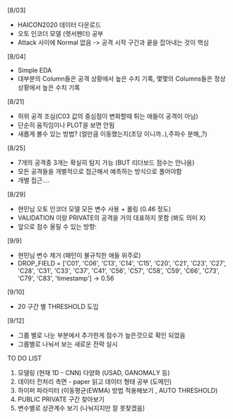 [8/03]
+ HAICON2020 데이터 다운로드
+ 오토 인코더 모델 (렛서펜더) 공부
+ Attack 사이에 Normal 없음 -> 공격 시작 구간과 끝을 잡아내는 것이 핵심

[8/04]
+ Simple EDA
+ 대부분의 Column들은 공격 상황에서 높은 수치 기록, 몇몇의 Columns들은 정상 상황에서 높은 수치 기록 


[8/21]
+ 허위 공격 조심(C03 값의 중심점이 변화할때 튀는 애들이 공격이 아님)
+ 단순히 움직임이나 PLOT을 보면 안됨
+ 새롭게 볼수 있는 방법? (얼만큼 이동했는지(초당 이니까..),주파수 분해,,?) 


[8/25]
+ 7개의 공격중 3개는 확실히 탐지 가능 (BUT 리더보드 점수는 안나옴)
+ 모든 공격들을 개별적으로 접근해서 예측하는 방식으로 풀어야함
+ 개별 접근....



[8/29]
+ 현민님 오토 인코더 모델 모든 변수 사용 + 롤링 (0.46 정도)
+ VALIDATION 이랑 PRIVATE의 공격을 거의 대표하지 못함 (봐도 의미 X)
+ 앞으로 점수 올릴 수 있는 방향:

[9/9]
+ 현민님 변수 제거 (패턴이 불규칙한 애들 위주로)
+ DROP_FIELD = ['C01', 'C06', 'C13', 'C14', 'C15', 'C20', 'C21', 'C23', 'C27', 'C28', 
              'C31', 'C33', 'C37', 'C41', 'C56', 'C57', 'C58', 'C59', 'C66', 'C73', 'C79', 'C83',
              'timestamp'] -> 0.56
             
             
[9/10]
+ 20 구간 별 THRESHOLD 도입


[9/12]
+ 그룹 별로 나눈 부분에서 추가한게 점수가 높은것으로 확인 되었음
+ 그룹별로 나눠서 보는 새로운 전략 실시


TO DO LIST
1. 모델링 (현재 1D - CNN) 다양화 (USAD, GANOMALY 등)
2. 데이터 전처리 측면 - paper 읽고 데이터 형태 공부 (도메인)
3. 하이퍼 파라미터 (이동평균(EWMA) 방법 적용해보기 ,  AUTO THRESHOLD)
4. PUBLIC PRIVATE 구간 찾아보기 
5. 변수별로 상관계수 보기 (나눠지지만 잘 못찾겠음)



           
